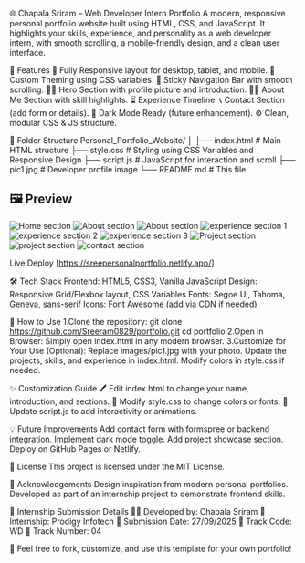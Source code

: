 🌐 Chapala Sriram – Web Developer Intern Portfolio
A modern, responsive personal portfolio website built using HTML, CSS, and JavaScript. It highlights your skills, experience, and personality as a web developer intern, with smooth scrolling, a mobile-friendly design, and a clean user interface.


🧩 Features
📱 Fully Responsive layout for desktop, tablet, and mobile.
🎨 Custom Theming using CSS variables.
🔗 Sticky Navigation Bar with smooth scrolling.
🧍‍♂️ Hero Section with profile picture and introduction.
👨‍💼 About Me Section with skill highlights.
⏳ Experience Timeline.
📞 Contact Section (add form or details).
🌙 Dark Mode Ready (future enhancement).
⚙️ Clean, modular CSS & JS structure.


📁 Folder Structure
Personal_Portfolio_Website/
│
├── index.html # Main HTML structure
├── style.css # Styling using CSS Variables and Responsive Design
├── script.js # JavaScript for interaction and scroll
├── pic1.jpg # Developer profile image
└── README.md # This file


## 🖼️ Preview
![Home section](https://github.com/user-attachments/assets/4e82c2e4-ecba-4435-a34b-ba16caf09453)
![About section](https://github.com/user-attachments/assets/752c5f52-d355-4767-8ac2-f34f1e2a5029)
![About section](https://github.com/user-attachments/assets/4022e8fc-ac93-445c-82dd-0c6bc43737b5)
![experience section 1](https://github.com/user-attachments/assets/25f7d6c2-13ac-4754-a57a-f4678556eabd)
![experience section 2](https://github.com/user-attachments/assets/ae9307bd-59c6-48ec-beff-ad6e8219f0c0)
![experience section 3](https://github.com/user-attachments/assets/4181c316-65c1-428d-9ebd-96ff6e4b13e4)
![Project section](https://github.com/user-attachments/assets/5f1527ce-021a-406b-8cc8-2730765267b4)
![project section](https://github.com/user-attachments/assets/85cad96e-7151-4464-97e8-53573552dd8b)
![contact section](https://github.com/user-attachments/assets/79c6f1eb-1005-4c25-8278-82946f8f29bc)


Live Deploy 
[https://sreepersonalportfolio.netlify.app/]


🛠️ Tech Stack
Frontend: HTML5, CSS3, Vanilla JavaScript
Design: Responsive Grid/Flexbox layout, CSS Variables
Fonts: Segoe UI, Tahoma, Geneva, sans-serif
Icons: Font Awesome (add via CDN if needed)

🔧 How to Use
1.Clone the repository:
git clone https://github.com/Sreeram0829/portfolio.git
cd portfolio
2.Open in Browser:
Simply open index.html in any modern browser.
3.Customize for Your Use (Optional):
Replace images/pic1.jpg with your photo.
Update the projects, skills, and experience in index.html.
Modify colors in style.css if needed.


✨ Customization Guide
🖊️ Edit index.html to change your name, introduction, and sections.
🎨 Modify style.css to change colors or fonts.
🧠 Update script.js to add interactivity or animations.


💡 Future Improvements
Add contact form with formspree or backend integration.
Implement dark mode toggle.
Add project showcase section.
Deploy on GitHub Pages or Netlify.


📄 License
This project is licensed under the MIT License.


🙌 Acknowledgements
Design inspiration from modern personal portfolios.
Developed as part of an internship project to demonstrate frontend skills.


🧾 Internship Submission Details
👨‍💻 Developed by: Chapala Sriram
🏢 Internship: Prodigy Infotech
📅 Submission Date: 27/09/2025
🎯 Track Code: WD
🔢 Track Number: 04


🌟 Feel free to fork, customize, and use this template for your own portfolio!
